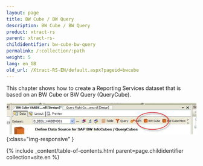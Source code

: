```yaml
---
layout: page
title: BW Cube / BW Query
description: BW Cube / BW Query
product: xtract-rs
parent: xtract-rs-
childidentifier: bw-cube-bw-query
permalink: /:collection/:path
weight: 5
lang: en_GB
old_url: /Xtract-RS-EN/default.aspx?pageid=bwcube
---
```


This chapter shows how to create a Reporting Services dataset that is based on an BW Cube or BW Query (QueryCube).

![BWCube-BwQuery](/img/content/BWCube-BwQuery.png){:class="img-responsive" }

{% include _content/table-of-contents.html parent=page.childidentifier collection=site.en %}